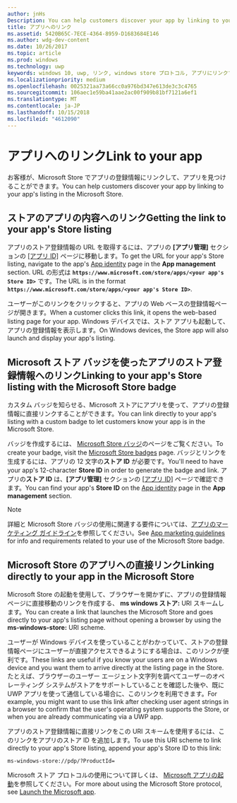 ```yaml
---
author: jnHs
Description: You can help customers discover your app by linking to your app's listing in the Microsoft Store.
title: アプリへのリンク
ms.assetid: 5420B65C-7ECE-4364-8959-D1683684E146
ms.author: wdg-dev-content
ms.date: 10/26/2017
ms.topic: article
ms.prod: windows
ms.technology: uwp
keywords: windows 10, uwp, リンク, windows store プロトコル, アプリにリンクする, アプリへのリンク
ms.localizationpriority: medium
ms.openlocfilehash: 0025321aa73a66cc0a976bd347e613de3c3c4765
ms.sourcegitcommit: 106aec1e59ba41aae2ac00f909b81bf7121a6ef1
ms.translationtype: MT
ms.contentlocale: ja-JP
ms.lasthandoff: 10/15/2018
ms.locfileid: "4612090"
---
```

# <a name="link-to-your-app"></a><span data-ttu-id="c9b32-103">アプリへのリンク</span><span class="sxs-lookup"><span data-stu-id="c9b32-103">Link to your app</span></span>


<span data-ttu-id="c9b32-104">お客様が、Microsoft Store でアプリの登録情報にリンクして、アプリを見つけることができます。</span><span class="sxs-lookup"><span data-stu-id="c9b32-104">You can help customers discover your app by linking to your app's listing in the Microsoft Store.</span></span>

## <a name="getting-the-link-to-your-apps-store-listing"></a><span data-ttu-id="c9b32-105">ストアのアプリの内容へのリンク</span><span class="sxs-lookup"><span data-stu-id="c9b32-105">Getting the link to your app's Store listing</span></span>

<span data-ttu-id="c9b32-106">アプリのストア登録情報の URL を取得するには、アプリの **[アプリ管理]** セクションの [[アプリ ID]](view-app-identity-details.md) ページに移動します。</span><span class="sxs-lookup"><span data-stu-id="c9b32-106">To get the URL for your app's Store listing, navigate to the app's [App identity](view-app-identity-details.md) page in the **App management** section.</span></span> <span data-ttu-id="c9b32-107">URL の形式は **`https://www.microsoft.com/store/apps/<your app's Store ID>`** です。</span><span class="sxs-lookup"><span data-stu-id="c9b32-107">The URL is in the format **`https://www.microsoft.com/store/apps/<your app's Store ID>`**.</span></span>

<span data-ttu-id="c9b32-108">ユーザーがこのリンクをクリックすると、アプリの Web ベースの登録情報ページが開きます。</span><span class="sxs-lookup"><span data-stu-id="c9b32-108">When a customer clicks this link, it opens the web-based listing page for your app.</span></span> <span data-ttu-id="c9b32-109">Windows デバイスでは、ストア アプリも起動して、アプリの登録情報を表示します。</span><span class="sxs-lookup"><span data-stu-id="c9b32-109">On Windows devices, the Store app will also launch and display your app's listing.</span></span>


## <a name="linking-to-your-apps-store-listing-with-the-microsoft-store-badge"></a><span data-ttu-id="c9b32-110">Microsoft ストア バッジを使ったアプリのストア登録情報へのリンク</span><span class="sxs-lookup"><span data-stu-id="c9b32-110">Linking to your app's Store listing with the Microsoft Store badge</span></span>

<span data-ttu-id="c9b32-111">カスタム バッジを知らせる、Microsoft ストアにアプリを使って、アプリの登録情報に直接リンクすることができます。</span><span class="sxs-lookup"><span data-stu-id="c9b32-111">You can link directly to your app's listing with a custom badge to let customers know your app is in the Microsoft Store.</span></span>

<span data-ttu-id="c9b32-112">バッジを作成するには、 [Microsoft Store バッジ](http://go.microsoft.com/fwlink/p/?LinkID=534236)のページをご覧ください。</span><span class="sxs-lookup"><span data-stu-id="c9b32-112">To create your badge, visit the [Microsoft Store badges](http://go.microsoft.com/fwlink/p/?LinkID=534236) page.</span></span> <span data-ttu-id="c9b32-113">バッジとリンクを生成するには、アプリの 12 文字の**ストア ID** が必要です。</span><span class="sxs-lookup"><span data-stu-id="c9b32-113">You'll need to have your app's 12-character **Store ID** in order to generate the badge and link.</span></span> <span data-ttu-id="c9b32-114">アプリの**ストア ID** は、**[アプリ管理]** セクションの [[アプリ ID]](view-app-identity-details.md) ページで確認できます。</span><span class="sxs-lookup"><span data-stu-id="c9b32-114">You can find your app's **Store ID** on the [App identity](view-app-identity-details.md) page in the **App management** section.</span></span>

> [!NOTE]
> <span data-ttu-id="c9b32-115">詳細と Microsoft Store バッジの使用に関連する要件については、[アプリのマーケティング ガイドライン](app-marketing-guidelines.md)を参照してください。</span><span class="sxs-lookup"><span data-stu-id="c9b32-115">See [App marketing guidelines](app-marketing-guidelines.md) for info and requirements related to your use of the Microsoft Store badge.</span></span>


## <a name="linking-directly-to-your-app-in-the-microsoft-store"></a><span data-ttu-id="c9b32-116">Microsoft Store のアプリへの直接リンク</span><span class="sxs-lookup"><span data-stu-id="c9b32-116">Linking directly to your app in the Microsoft Store</span></span>

<span data-ttu-id="c9b32-117">Microsoft Store の起動を使用して、ブラウザーを開かずに、アプリの登録情報ページに直接移動のリンクを作成する、 **ms windows ストア:** URI スキームします。</span><span class="sxs-lookup"><span data-stu-id="c9b32-117">You can create a link that launches the Microsoft Store and goes directly to your app's listing page without opening a browser by using the **ms-windows-store:** URI scheme.</span></span>

<span data-ttu-id="c9b32-118">ユーザーが Windows デバイスを使っていることがわかっていて、ストアの登録情報ページにユーザーが直接アクセスできるようにする場合は、このリンクが便利です。</span><span class="sxs-lookup"><span data-stu-id="c9b32-118">These links are useful if you know your users are on a Windows device and you want them to arrive directly at the listing page in the Store.</span></span> <span data-ttu-id="c9b32-119">たとえば、ブラウザーのユーザー エージェント文字列を調べてユーザーのオペレーティング システムがストアをサポートしていることを確認した後や、既に UWP アプリを使って通信している場合に、このリンクを利用できます。</span><span class="sxs-lookup"><span data-stu-id="c9b32-119">For example, you might want to use this link after checking user agent strings in a browser to confirm that the user's operating system supports the Store, or when you are already communicating via a UWP app.</span></span>

<span data-ttu-id="c9b32-120">アプリのストア登録情報に直接リンクをこの URI スキームを使用するには、このリンクをアプリのストア ID を追加します。</span><span class="sxs-lookup"><span data-stu-id="c9b32-120">To use this URI scheme to link directly to your app's Store listing, append your app's Store ID to this link:</span></span>

`ms-windows-store://pdp/?ProductId=`

<span data-ttu-id="c9b32-121">Microsoft ストア プロトコルの使用について詳しくは、 [Microsoft アプリの起動](../launch-resume/launch-store-app.md)を参照してください。</span><span class="sxs-lookup"><span data-stu-id="c9b32-121">For more about using the Microsoft Store protocol, see [Launch the Microsoft app](../launch-resume/launch-store-app.md).</span></span>

 

 





